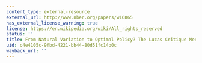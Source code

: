 ```yaml
---
content_type: external-resource
external_url: http://www.nber.org/papers/w16865
has_external_license_warning: true
license: https://en.wikipedia.org/wiki/All_rights_reserved
status: ''
title: From Natural Variation to Optimal Policy? The Lucas Critique Meets Peer Effects
uid: c4e4105c-9fbd-4221-bb44-80d51fc14b0c
wayback_url: ''
---
```

